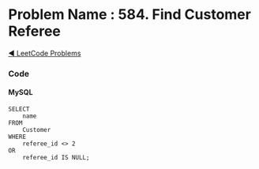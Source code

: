 # Problem Name : 584. Find Customer Referee

[:arrow_backward: LeetCode Problems](../README.md)

### Code

#### MySQL

```
SELECT 
    name 
FROM 
    Customer
WHERE
    referee_id <> 2
OR
    referee_id IS NULL;
```
